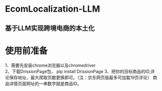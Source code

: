 # EcomLocalization-LLM
## 基于LLM实现跨境电商的本土化

# 使用前准备
1、需要先安装chrome浏览器以及chromedriver    
2、下载DrissionPage包，  pip install DrissionPage
3、把你的目标商品的ID,评论保存地址，最大爬取页数更换即可。（注：京东网页版最多可加载19页评论）   商品详情页面网址的一串数字就是商品ID。

